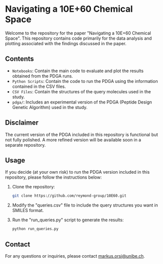 # Navigating a 10E+60 Chemical Space

Welcome to the repository for the paper "Navigating a 10E+60 Chemical Space". This repository contains code primarily for the data analysis and plotting associated with the findings discussed in the paper.

## Contents

- `Notebooks`: Contain the main code to evaluate and plot the results obtained from the PDGA runs.
- `Python Scripts`: Contain the code to run the PDGA using the information contained in the CSV files. 
- `CSV Files`: Contain the structures of the query molecules used in the study. 
- `pdga/`: Includes an experimental version of the PDGA (Peptide Design Genetic Algorithm) used in the study.

## Disclaimer

The current version of the PDGA included in this repository is functional but not fully polished. A more refined version will be available soon in a separate repository.

## Usage

If you decide (at your own risk) to run the PDGA version included in this repository, please follow the instructions below:

1. Clone the repository:
    ```bash
    git clone https://github.com/reymond-group/10E60.git
    ```

2. Modify the "queries.csv" file to include the query structures you want in SMILES format.

3. Run the "run_queries.py" script to generate the results:
    ```bash
    python run_queries.py
    ```

## Contact

For any questions or inquiries, please contact markus.orsi@unibe.ch.